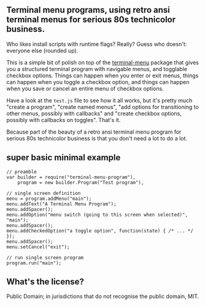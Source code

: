 Terminal menu programs, using retro ansi terminal menus for serious 80s technicolor business.
---

Who likes install scripts with runtime flags? Really? Guess who doesn't: everyone else (rounded up).

This is a simple bit of polish on top of the [terminal-menu](https://www.npmjs.org/package/terminal-menu) package that gives you a structured terminal program with navigable menus, and togglable checkbox options. Things can happen when you enter or exit menus, things can happen when you toggle a checkbox option, and things can happen when you save or cancel an entire menu of checkbox options.

Have a look at the `test.js` file to see how it all works, but it's pretty much "create a program", "create named menus", "add options for transitioning to other menus, possibly with callbacks" and "create checkbox options, possibly with callbacks on toggles". That's it.

Because part of the beauty of a retro ansi terminal menu program for serious 80s technicolor business is that you don't need a lot to do a lot.

super basic minimal example
---

```
// preamble
var builder = require("terminal-menu-program"),
    program = new builder.Program("Test program"),

// single screen definition
menu = program.addMenu("main");
menu.addText("A Terminal Menu Program");
menu.addSpacer();
menu.addOption("menu switch (going to this screen when selected)", "main");
menu.addSpacer();
menu.addCheckedOption("a toggle option", function(state) { /* ... */ });
menu.addSpacer();
menu.setCancel("exit");

// run single screen program
program.run("main");
```

What's the license?
---

Public Domain; in jurisdictions that do not recognise the public domain, MIT.
